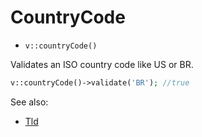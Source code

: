 # CountryCode

- `v::countryCode()`

Validates an ISO country code like US or BR.

```php
v::countryCode()->validate('BR'); //true
```

See also:

  * [Tld](Tld.md)
